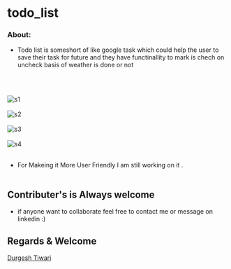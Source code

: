 # todo_list

### About:
- Todo list is someshort of like google task which could help the user to save  their task for future and they have functinallity to mark is chech on uncheck basis of weather is done or not 

<br><br>


![s1](https://github.com/blackhat955/task_List/blob/main/image/3.jpeg) <br><br>
![s2](https://github.com/blackhat955/task_List/blob/main/image/4.jpeg)  <br><br>
![s3](https://github.com/blackhat955/task_List/blob/main/image/2.jpeg)  <br><br>
![s4](https://github.com/blackhat955/task_List/blob/main/image/1.jpeg)  <br><br>

- For Makeing it  More User Friendly I am still working on it .<br><br>
## Contributer's is Always welcome 
- if anyone want to collaborate feel free to contact me or message on linkedin    :)  <br>
## Regards & Welcome <br>

[Durgesh Tiwari](https://www.linkedin.com/in/durgesh98/)
